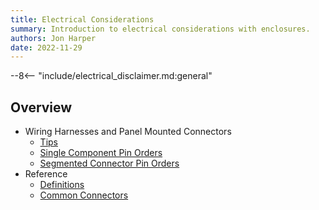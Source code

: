 ```yaml
---
title: Electrical Considerations
summary: Introduction to electrical considerations with enclosures.
authors: Jon Harper
date: 2022-11-29
---
```


--8<-- "include/electrical_disclaimer.md:general"

## Overview

- Wiring Harnesses and Panel Mounted Connectors
    - [Tips](panel_tips.md)
    - [Single Component Pin Orders](single.md)
    - [Segmented Connector Pin Orders](multi.md)
- Reference
    - [Definitions](terms.md)
    - [Common Connectors](connectors.md)
